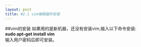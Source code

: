 ```yaml
---
layout: post
title: #2.1 vim编辑器的安装
---
```

##vim的安装
如果用的是新机器，还没有安装vim,输入以下命令安装:<br>
**sudo apt-get install vim**<br>
输入用户密码后即可安装。
